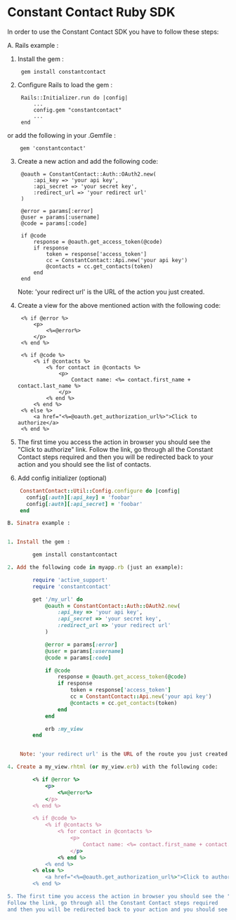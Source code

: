 Constant Contact Ruby SDK
=========================

In order to use the Constant Contact SDK you have to follow these steps:

A. Rails example :

1. Install the gem :

        gem install constantcontact

2. Configure Rails to load the gem :

        Rails::Initializer.run do |config|
            ...
            config.gem "constantcontact"
            ...
        end
        
or add the following in your .Gemfile :

        gem 'constantcontact'

3. Create a new action and add the following code:

        @oauth = ConstantContact::Auth::OAuth2.new(
            :api_key => 'your api key',
            :api_secret => 'your secret key',
            :redirect_url => 'your redirect url'
        )

        @error = params[:error]
        @user = params[:username]
        @code = params[:code]

        if @code
            response = @oauth.get_access_token(@code)
            if response
                token = response['access_token']
                cc = ConstantContact::Api.new('your api key')
                @contacts = cc.get_contacts(token)
            end
        end


    Note: 'your redirect url' is the URL of the action you just created.

4. Create a view for the above mentioned action with the following code:

        <% if @error %>
            <p>
                <%=@error%>
            </p>
        <% end %>

        <% if @code %>
            <% if @contacts %>
                <% for contact in @contacts %>
                    <p>
                        Contact name: <%= contact.first_name + contact.last_name %>
                    </p>
                <% end %>
            <% end %>
        <% else %>
            <a href="<%=@oauth.get_authorization_url%>">Click to authorize</a>
        <% end %>

5. The first time you access the action in browser you should see the "Click to authorize" link.
Follow the link, go through all the Constant Contact steps required 
and then you will be redirected back to your action and you should see the list of contacts.


6. Add config initializer (optional)
````ruby
    ConstantContact::Util::Config.configure do |config|
      config[:auth][:api_key] = 'foobar'
      config[:auth][:api_secret] = 'foobar'
    end

B. Sinatra example :


1. Install the gem :

        gem install constantcontact

2. Add the following code in myapp.rb (just an example):

        require 'active_support'
        require 'constantcontact'

        get '/my_url' do
            @oauth = ConstantContact::Auth::OAuth2.new(
                :api_key => 'your api key',
                :api_secret => 'your secret key',
                :redirect_url => 'your redirect url'
            )

            @error = params[:error]
            @user = params[:username]
            @code = params[:code]

            if @code
                response = @oauth.get_access_token(@code)
                if response
                    token = response['access_token']
                    cc = ConstantContact::Api.new('your api key')
                    @contacts = cc.get_contacts(token)
                end
            end

            erb :my_view
        end


    Note: 'your redirect url' is the URL of the route you just created ( get '/my_url' ).

4. Create a my_view.rhtml (or my_view.erb) with the following code:

        <% if @error %>
            <p>
                <%=@error%>
            </p>
        <% end %>

        <% if @code %>
            <% if @contacts %>
                <% for contact in @contacts %>
                    <p>
                        Contact name: <%= contact.first_name + contact.last_name %>
                    </p>
                <% end %>
            <% end %>
        <% else %>
            <a href="<%=@oauth.get_authorization_url%>">Click to authorize</a>
        <% end %>

5. The first time you access the action in browser you should see the "Click to authorize" link.
Follow the link, go through all the Constant Contact steps required 
and then you will be redirected back to your action and you should see the list of contacts.
